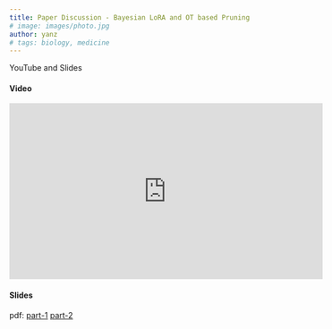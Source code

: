 ```yaml
---
title: Paper Discussion - Bayesian LoRA and OT based Pruning
# image: images/photo.jpg
author: yanz
# tags: biology, medicine
---
```


YouTube and Slides

#### Video
<iframe width="560" height="315" src="https://www.youtube.com/embed/iyVVQhpxDuo" frameborder="0" allowfullscreen></iframe>


#### Slides
pdf:
[part-1](/assets/seminar/7_1_TOWARDS_META-PRUNING_VIA_OPTIMAL_TRANSPORT.pdf)
[part-2](/assets/seminar/7_1_BAYESIAN_LOW-RANK_ADAPTATION_FOR_LARGE_LANGUAGE_MODELS.pdf)



